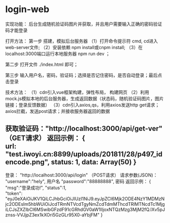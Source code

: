 # login-web
实现功能： 后台生成随机验证码图片并获取，并且用户需要输入正确的密码验证码才能登录

打开方法：
第一步  搭建，模拟后台服务器
（1）打开命令提示符 cmd, cd进入web-server文件;
（2）安装依赖 npm install或cnpm install;
（3）在localhost:3000端口运行本地服务器 npm run dev ；

第二步  打开文件 ./index.html 即可；

第三步  输入用户名，密码，验证码；选择是否记住密码，是否自动登录；最后点击登录

技术方法：
（1）cdn引入vue框架构建，弹性布局， 构建网页
（2）利用mock.js模拟本地的后台服务器，生成返回数据（状态码，随机验证码图片，图片链接；登录反馈数据）
（3）cdn引入axios,qs，利用axios发送http get请求；axios拦截，发送post请求；并接收服务器返回的数据


获取验证码："http://localhost:3000/api/get-ver" （GET请求）
返回示例：
     {   
         url: "test.iwoyi.cn:8899/uploads/201811/28/p497_idencode.png", 
         status: 1,
         data: Array(50)
     }
------------------------------------------

登录： "http://localhost:3000/api/login"  （POST请求）
请求参数(JSON)：
	"username":"hely",	用户名
	"password":"88888888", 密码
返回示例：
    {
    "msg":"登录成功!",
    "status":1,  
    "token":    "eyJ0eXAiOiJKV1QiLCJhbGciOiJIUzI1NiJ9.eyJpZCI6Mjk2ODE4NzY1MDMzNjc2ODEsIm5hbWUiOiJcdTRmNTVcdTgyNmZcdTdmMThcdTRlMTNcdTc1MjgiLCJsZXZlbCI6MSwibGFzdF91cGRhdGV0aW1lIjoxNTQzMzg3MjM2fQ.lXv5pJznss-VVJjpZ3ex1kXOri5GzGLr95X0-aYbjFM"
    }
